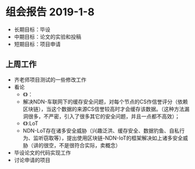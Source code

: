 # 组会报告 2019-1-8
- 长期目标：毕设
- 中期目标：论文的实验和投稿
- 短期目标：项目申请

## 上周工作
- 齐老师项目测试的一些修改工作
- 看论
   - 《》：
   - 解决NDN-车联网下的缓存安全问题，对每个节点的CS作信誉评分（依赖区块链），当这个数据的来源CS信誉较高时才会缓存该数据。（这种方法漏洞很多，不严密，引入了很多其它的安全问题，并且一点都不高效）；
   - 《》:LoT
   - NDN-LoT存在诸多安全威胁（兴趣泛洪、缓存安全、数据钓鱼、自私行为、监听窃取等），提出使用区块链-NDN-IoT的框架解决如上诸多安全威胁（讲的很空，不是很符合实际，卖概念）
- 毕设论文的代码实现工作
- 讨论申请的项目


